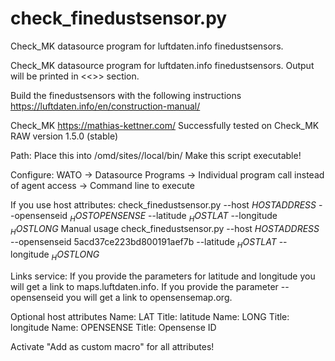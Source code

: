 # check_finedustsensor.py
Check_MK datasource program for luftdaten.info finedustsensors.

Check_MK datasource program for luftdaten.info finedustsensors.
Output will be printed in <<<local>>> section.

Build the finedustsensors with the following instructions
https://luftdaten.info/en/construction-manual/

Check_MK
https://mathias-kettner.com/
Successfully tested on Check_MK RAW version 1.5.0 (stable)

Path:
Place this into /omd/sites/<SITE>/local/bin/
Make this script executable!

Configure:
WATO -> Datasource Programs -> Individual program call instead of agent access -> Command line to execute

If you use host attributes:
check_finedustsensor.py --host $HOSTADDRESS$ --opensenseid $_HOSTOPENSENSE$ --latitude $_HOSTLAT$ --longitude $_HOSTLONG$
Manual usage
check_finedustsensor.py --host $HOSTADDRESS$ --opensenseid 5acd37ce223bd800191aef7b --latitude $_HOSTLAT$ --longitude $_HOSTLONG$

Links service:
If you provide the parameters for latitude and longitude you will get a link to maps.luftdaten.info.
If you provide the parameter --opensenseid you will get a link to opensensemap.org.

Optional host attributes
Name: LAT  Title: latitude
Name: LONG Title: longitude
Name: OPENSENSE Title: Opensense ID

Activate "Add as custom macro" for all attributes!
